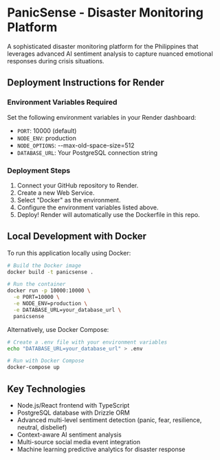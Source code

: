 # PanicSense - Disaster Monitoring Platform

A sophisticated disaster monitoring platform for the Philippines that leverages advanced AI sentiment analysis to capture nuanced emotional responses during crisis situations.

## Deployment Instructions for Render

### Environment Variables Required

Set the following environment variables in your Render dashboard:

- `PORT`: 10000 (default)
- `NODE_ENV`: production
- `NODE_OPTIONS`: --max-old-space-size=512
- `DATABASE_URL`: Your PostgreSQL connection string

### Deployment Steps

1. Connect your GitHub repository to Render.
2. Create a new Web Service.
3. Select "Docker" as the environment.
4. Configure the environment variables listed above.
5. Deploy! Render will automatically use the Dockerfile in this repo.

## Local Development with Docker

To run this application locally using Docker:

```bash
# Build the Docker image
docker build -t panicsense .

# Run the container
docker run -p 10000:10000 \
  -e PORT=10000 \
  -e NODE_ENV=production \
  -e DATABASE_URL=your_database_url \
  panicsense
```

Alternatively, use Docker Compose:

```bash
# Create a .env file with your environment variables
echo "DATABASE_URL=your_database_url" > .env

# Run with Docker Compose
docker-compose up
```

## Key Technologies

- Node.js/React frontend with TypeScript
- PostgreSQL database with Drizzle ORM
- Advanced multi-level sentiment detection (panic, fear, resilience, neutral, disbelief)
- Context-aware AI sentiment analysis
- Multi-source social media event integration
- Machine learning predictive analytics for disaster response